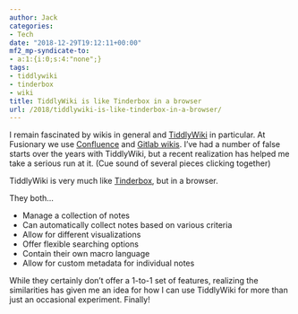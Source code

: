 ```yaml
---
author: Jack
categories:
- Tech
date: "2018-12-29T19:12:11+00:00"
mf2_mp-syndicate-to:
- a:1:{i:0;s:4:"none";}
tags:
- tiddlywiki
- tinderbox
- wiki
title: TiddlyWiki is like Tinderbox in a browser
url: /2018/tiddlywiki-is-like-tinderbox-in-a-browser/
---
```

I remain fascinated by wikis in general and [TiddlyWiki][1] in particular. At Fusionary we use [Confluence][2] and [Gitlab wikis][3]. I&#8217;ve had a number of false starts over the years with TiddlyWiki, but a recent realization has helped me take a serious run at it. (Cue sound of several pieces clicking together)

TiddlyWiki is very much like [Tinderbox][4], but in a browser.

They both&#8230;

  * Manage a collection of notes
  * Can automatically collect notes based on various criteria
  * Allow for different visualizations
  * Offer flexible searching options
  * Contain their own macro language
  * Allow for custom metadata for individual notes

While they certainly don&#8217;t offer a 1-to-1 set of features, realizing the similarities has given me an idea for how I can use TiddlyWiki for more than just an occasional experiment. Finally!

 [1]: https://tiddlywiki.com
 [2]: https://www.atlassian.com/software/confluence
 [3]: https://docs.gitlab.com/ee/user/project/wiki/
 [4]: http://www.eastgate.com/Tinderbox/